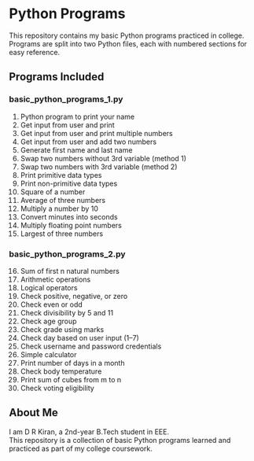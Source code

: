 # Python Programs

This repository contains my basic Python programs practiced in college.
Programs are split into two Python files, each with numbered sections for easy reference.

## Programs Included

### basic_python_programs_1.py

1. Python program to print your name  
2. Get input from user and print  
3. Get input from user and print multiple numbers  
4. Get input from user and add two numbers  
5. Generate first name and last name  
6. Swap two numbers without 3rd variable (method 1)  
7. Swap two numbers with 3rd variable (method 2)  
8. Print primitive data types  
9. Print non-primitive data types  
10. Square of a number  
11. Average of three numbers  
12. Multiply a number by 10  
13. Convert minutes into seconds  
14. Multiply floating point numbers  
15. Largest of three numbers  

### basic_python_programs_2.py

16. Sum of first n natural numbers  
17. Arithmetic operations  
18. Logical operators  
19. Check positive, negative, or zero  
20. Check even or odd  
21. Check divisibility by 5 and 11  
22. Check age group  
23. Check grade using marks  
24. Check day based on user input (1–7)  
25. Check username and password credentials  
26. Simple calculator  
27. Print number of days in a month  
28. Check body temperature  
29. Print sum of cubes from m to n  
30. Check voting eligibility  

## About Me

I am D R Kiran, a 2nd-year B.Tech student in EEE.  
This repository is a collection of basic Python programs learned and practiced as part of my college coursework.
